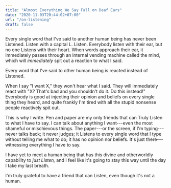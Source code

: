 ```yaml
---
title: "Almost Everything We Say Fall on Deaf Ears"
date: "2020-11-03T20:44:02+07:00"
url: "/on-listening"
draft: false
---
```


Every single word that I've said to another human being has never been Listened. Listen with a capital L. Listen. Everybody listen with their ear, but no one Listens with their heart. When words approach their ear, it immediately passes through an internal vending machine called the mind, which will _immediately_ spit out a reaction to what I said.

Every word that I've said to other human being is reacted instead of Listened.

When I say "I want X," they won't hear what I said. They will immediately react with "X? That's bad and you shouldn't do it. Do this instead!" Everybody is good at injecting their opinion and beliefs on every single thing they heard, and quite frankly I'm tired with all the stupid nonsense people reactively spit out.

This is why I write. Pen and paper are my only friends that can Truly Listen to what I have to say. I can talk about anything I want---even the most shameful or mischievous things. The paper---or the screen, if I'm typing---never talks back; it never judges; it Listens to every single word that I type without telling me what to do; it has no opinion nor beliefs. It's just there---witnessing everything I have to say.

I have yet to meet a human being that has this divine and otherworldly capability to _just Listen,_ and I feel like it's going to stay this way until the day I take my last breath.

I'm truly grateful to have a friend that can Listen, even though it's not a human.
